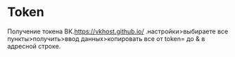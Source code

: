 # Token
Получение токена ВК.https://vkhost.github.io/ .настройки>выбираете все пункты>получить>ввод данных>копировать все от token= до &amp; в адресной строке.
